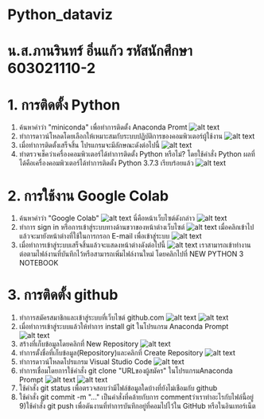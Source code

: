 # **Python_dataviz**
# **น.ส.ภานรินทร์  อิ่นแก้ว รหัสนักศึกษา 603021110-2** 
# **1. การติดตั้ง Python**
1) ค้นหาคำว่า "miniconda" เพื่อทำการติดตั้ง Anaconda Promt
![alt text](conda1.png)
2) ทำการดาวน์โหลดโดยเลือกให้เหมาะสมกับระบบปฏิบัติการของคอมพิวเตอร์ผู้ใช้งาน
![alt text](a.png)
3) เมื่อทำการติดตั้งเสร็จสิ้น โปรแกรมจะมีลักษณะดังต่อไปนี้
![alt text](b.png)
4) ทำตรวจเช็คว่าเครื่องคอมพิวเตอร์ได้ทำการติดตั้ง Python หรือไม่? โดยใช้คำสั่ง Python ผลที่ได้คือเครื่องคอมพิวเตอร์ได้ทำการติดตั้ง Python 3.7.3 เรียบร้อยแล้ว
![alt text](3.jpg)
# **2. การใช้งาน Google Colab**
1) ค้นหาคำว่า "Google Colab"
![alt text](c.png)
นี่คือหน้าเว็บไซต์ดังกล่าว
![alt text](d.png)
2) ทำการ sign in หรือการเข้าสู่ระบบทางด้านขวาของหน้าต่างเว็บไซต์
![alt text](e.jpg)
เมื่อคลิกเข้าไปแล้วจะมายังหน้าต่างที่ใช้ในการกรอก E-mail เพื่อเข้าสู่ระบบ
![alt text](f.png)
3) เมื่อทำการเข้าสู่ระบบเสร็จสิ้นแล้วจะแสดงหน้าต่างดังต่อไปนี้
![alt text](g.png)
เราสามารถเข้าทำงานต่อตามไฟล์งานที่บันทึกไว้หรือสามารถเพิ่มไฟล์งานใหม่ โดยคลิกไปที่ NEW PYTHON 3 NOTEBOOK
# **3. การติดตั้ง github**
1) ทำการสมัครสมาชิกและเข้าสู่ระบบที่เว็บไซต์ github.com
![alt text](h.png)
![alt text](i.png)
2) เมื่อทำการเข้าสู่ระบบแล้วให้ทำการ install git ในโปรแกรม Anaconda Prompt
![alt text](j.jpg)
3) สร้างที่เก็บข้อมูลโดยคลิกที่ New Repository
![alt text](k.png)
4) ทำการตั้งชื่อที่เก็บข้อมูล(Repository)และคลิกที่ Create Repository
![alt text](n.png)
5) ทำการดาวน์โหลดโปรแกรม Visual Studio Code
![alt text](m.png)
6) ทำการเชื่อมโดยการใช้คำสั่ง git clone "URLของผู้สมัคร" ในโปรแกรมAnaconda Prompt
![alt text](o.png)
![alt text](p.jpg)
7) ใช้คำสั่ง git status เพื่อตรวจสอบว่ามีไฟล์ข้อมูลใดบ้างที่ยังไม่เชือมกับ github
8) ใช้คำสั่ง git commit -m "..." เป็นคำสั่งที่คล้ายกับการ commentว่าเราทำอะไรกับไฟล์นี้อยู่
9)ใช้คำสั่ง git push เพื่อดันงานที่ทำการบันทึกอยู่ที่คอมไปไว้ใน GitHub หรือในอินเทอร์เน็ต
